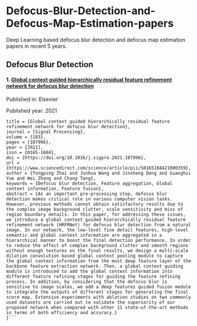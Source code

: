 # Defocus-Blur-Detection-and-Defocus-Map-Estimation-papers
Deep Learning based defocus blur detection and defocus map estimation papers in recent 5 years.

## Defocus Blur Detection
#### 1. [Global context guided hierarchically residual feature refinement network for defocus blur detection](https://www.sciencedirect.com/science/article/abs/pii/S0165168421000359)
Published in: Elsevier

Published year: 2021

```@article{ZHAI2021107996,
title = {Global context guided hierarchically residual feature refinement network for defocus blur detection},
journal = {Signal Processing},
volume = {183},
pages = {107996},
year = {2021},
issn = {0165-1684},
doi = {https://doi.org/10.1016/j.sigpro.2021.107996},
url = {https://www.sciencedirect.com/science/article/pii/S0165168421000359},
author = {Yongping Zhai and Junhua Wang and Jinsheng Deng and Guanghui Yue and Wei Zhang and Chang Tang},
keywords = {Defocus blur detection, Feature aggregation, Global context information, Feature fusion},
abstract = {As an important pre-processing step, defocus blur detection makes critical role in various computer vision tasks. However, previous methods cannot obtain satisfactory results due to the complex image background clutter, scale sensitivity and miss of region boundary details. In this paper, for addressing these issues, we introduce a global context guided hierarchically residual feature refinement network (HRFRNet) for defocus blur detection from a natural image. In our network, the low-level fine detail features, high-level semantic and global context information are aggregated in a hierarchical manner to boost the final detection performance. In order to reduce the affect of complex background clutter and smooth regions without enough textures on the final results, we design a multi-scale dilation convolution based global context pooling module to capture the global context information from the most deep feature layer of the backbone feature extraction network. Then, a global context guiding module is introduced to add the global context information into different feature refining stages for guiding the feature refining process. In addition, by considering that the defocus blur is sensitive to image scales, we add a deep features guided fusion module to integrate the outputs of different stages for generating the final score map. Extensive experiments with ablation studies on two commonly used datasets are carried out to validate the superiority of our proposed network when compared with other 11 state-of-the-art methods in terms of both efficiency and accuracy.}
}```
